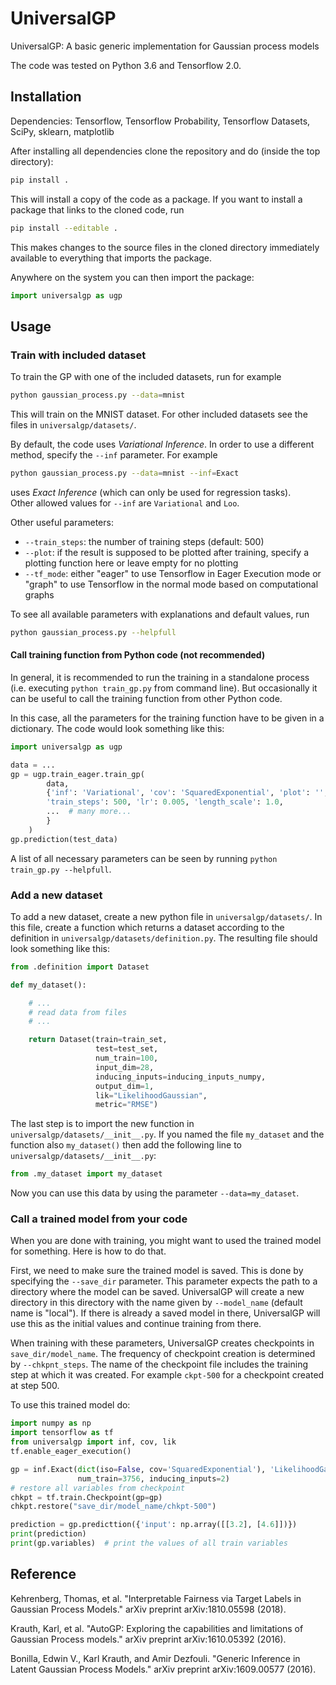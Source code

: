# UniversalGP

UniversalGP: A basic generic implementation for Gaussian process models

The code was tested on Python 3.6 and Tensorflow 2.0.

## Installation

Dependencies: Tensorflow, Tensorflow Probability, Tensorflow Datasets,
SciPy, sklearn, matplotlib

After installing all dependencies clone the repository and do (inside 
the top directory):
```sh
pip install .
```
This will install a copy of the code as a package. If you want to 
install a package that links to the cloned code, run
```sh
pip install --editable .
```
This makes changes to the source files in the cloned directory 
immediately available to everything that imports the package.

Anywhere on the system you can then import the package:
```python
import universalgp as ugp
```

## Usage

### Train with included dataset

To train the GP with one of the included datasets, run for example
```sh
python gaussian_process.py --data=mnist
```
This will train on the MNIST dataset. For other included datasets see 
the files in `universalgp/datasets/`.

By default, the code uses *Variational Inference*. In order to use a 
different method, specify the `--inf` parameter. For example
```sh
python gaussian_process.py --data=mnist --inf=Exact
```
uses *Exact Inference* (which can only be used for regression tasks).  
Other allowed values for `--inf` are `Variational` and `Loo`.

Other useful parameters:

* `--train_steps`: the number of training steps (default: 500)
* `--plot`: if the result is supposed to be plotted after training, 
  specify a plotting function here or leave empty for no plotting
* `--tf_mode`: either "eager" to use Tensorflow in Eager Execution mode 
  or "graph" to use Tensorflow in the normal mode based on computational 
  graphs

To see all available parameters with explanations and default values, 
run
```sh
python gaussian_process.py --helpfull
```

#### Call training function from Python code (not recommended)

In general, it is recommended to run the training in a standalone 
process (i.e. executing `python train_gp.py` from command line). But 
occasionally it can be useful to call the training function from other 
Python code.

In this case, all the parameters for the training function have to be 
given in a dictionary. The code would look something like this:
```python
import universalgp as ugp

data = ...
gp = ugp.train_eager.train_gp(
        data,
        {'inf': 'Variational', 'cov': 'SquaredExponential', 'plot': '', 
        'train_steps': 500, 'lr': 0.005, 'length_scale': 1.0,
        ...  # many more...
        }
    )
gp.prediction(test_data)
```

A list of all necessary parameters can be seen by running `python 
train_gp.py --helpfull`.

### Add a new dataset

To add a new dataset, create a new python file in 
`universalgp/datasets/`. In this file, create a function which returns a 
dataset according to the definition in 
`universalgp/datasets/definition.py`.  The resulting file should look 
something like this:
```python
from .definition import Dataset

def my_dataset():

    # ...
    # read data from files
    # ...

    return Dataset(train=train_set,
                   test=test_set,
                   num_train=100,
                   input_dim=28,
                   inducing_inputs=inducing_inputs_numpy,
                   output_dim=1,
                   lik="LikelihoodGaussian",
                   metric="RMSE")
```

The last step is to import the new function in 
`universalgp/datasets/__init__.py`.  If you named the file `my_dataset` 
and the function also `my_dataset()` then add the following line to 
`universalgp/datasets/__init__.py`:
```python
from .my_dataset import my_dataset
```

Now you can use this data by using the parameter `--data=my_dataset`.

### Call a trained model from your code

When you are done with training, you might want to used the trained 
model for something. Here is how to do that.

First, we need to make sure the trained model is saved. This is done by 
specifying the `--save_dir` parameter. This parameter expects the path 
to a directory where the model can be saved. UniversalGP will create a 
new directory in this directory with the name given by `--model_name` 
(default name is "local"). If there is already a saved model in there, 
UniversalGP will use this as the initial values and continue training 
from there.

When training with these parameters, UniversalGP creates checkpoints in 
`save_dir/model_name`. The frequency of checkpoint creation is 
determined by `--chkpnt_steps`. The name of the checkpoint file includes 
the training step at which it was created. For example `ckpt-500` for a 
checkpoint created at step 500.

To use this trained model do:
```python
import numpy as np
import tensorflow as tf
from universalgp import inf, cov, lik
tf.enable_eager_execution()

gp = inf.Exact(dict(iso=False, cov='SquaredExponential'), 'LikelihoodGaussian', output_dim=1,
               num_train=3756, inducing_inputs=2)
# restore all variables from checkpoint
chkpt = tf.train.Checkpoint(gp=gp)
chkpt.restore("save_dir/model_name/chkpt-500")

prediction = gp.predicttion({'input': np.array([[3.2], [4.6]])})
print(prediction)
print(gp.variables)  # print the values of all train variables
```


## Reference
Kehrenberg, Thomas, et al. "Interpretable Fairness via Target Labels in Gaussian Process Models." arXiv preprint arXiv:1810.05598 (2018).

Krauth, Karl, et al. "AutoGP: Exploring the capabilities and limitations of Gaussian Process models." arXiv preprint arXiv:1610.05392 (2016).

Bonilla, Edwin V., Karl Krauth, and Amir Dezfouli. "Generic Inference in Latent Gaussian Process Models." arXiv preprint arXiv:1609.00577 (2016).
